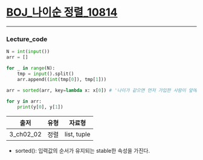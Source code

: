 # [BOJ_나이순 정렬_10814](https://www.acmicpc.net/problem/2920)
***
### Lecture_code
```python
N = int(input())
arr = []

for _ in range(N):
    tmp = input().split()
    arr.append((int(tmp[0]), tmp[1]))
    
arr = sorted(arr, key=lambda x: x[0]) # '나이가 같으면 먼저 가입한 사람이 앞에 오는 순서로 정렬'

for y in arr:
    print(y[0], y[1])
```
|출저|유형|자료형|
|:---:|:---:|:---:|
|3_ch02_02|정렬|list, tuple|

* sorted(): 입력값의 순서가 유지되는 stable한 속성을 가진다. 
